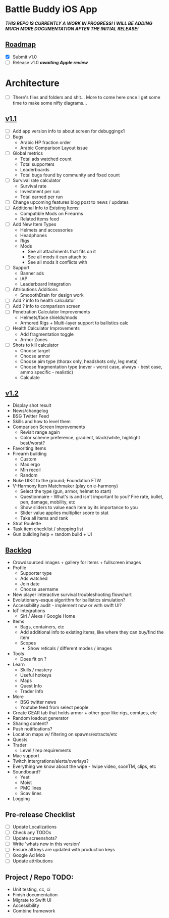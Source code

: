 #  Battle Buddy iOS App

***THIS REPO IS CURRENTLY A WORK IN PROGRESS! I WILL BE ADDING MUCH MORE DOCUMENTATION AFTER THE INITIAL RELEASE!***

## <u>Roadmap</u>

- [x] Submit v1.0
- [ ] Release v1.0 ***awaiting Apple review***

# Architecture
- [ ] There's files and folders and shit... More to come here once I get some time to make some nifty diagrams...

## <u>v1.1</u>
- [ ] Add app version info to about screen for debuggingx1
- [ ] Bugs
    - Arabic HP fraction order
    - Arabic Comparison Layout issue
- [ ] Global metrics
    - Total ads watched count
    - Total supporters
    - Leaderboards
    - Total bugs found by community and fixed count
- [ ] Survival rate calculator
    - Survival rate
    - Investment per run
    - Total earned per run
- [ ] Change upcoming features blog post to news / updates
- [ ] Additional Info to Existing Items:
    - Compatible Mods on Firearms
    - Related items feed
- [ ] Add New Item Types
    - Helmets and accessories
    - Headphones
    - Rigs
    - Mods
        - See all attachments that fits on it
        - See all mods it can attach to
        - See all mods it conflicts with 
- [ ] Support
    - Banner ads
    - IAP
    - Leaderboard Integration
- [ ] Attributions Additions
    - SmooothBrain for design work
- [ ] Add ? info to health calculator
- [ ] Add ? info to comparison screen
- [ ] Penetration Calculator Improvements
    - Helmets/face shields/mods
    - Armored Rigs + Multi-layer support to ballistics calc
- [ ] Health Calculator Improvements
    - Add fragmentation toggle
    - Armor Zones
- [ ] Shots to kill calculator
    - Choose target
    - Choose armor
    - Choose aim type (thorax only, headshots only, leg meta)
    - Choose fragmentation type (never - worst case, always - best case, ammo specific - realistic)
    - Calculate

## <u>v1.2</u>
- Display shot result
- News/changelog
- BSG Twitter Feed
- Skills and how to level them
- Comparison Screen Improvements
    - Revisit range again
    - Color scheme preference, gradient, black/white, highlight best/worst?
- Favoriting Items
- Firearm building
    - Custom
    - Max ergo
    - Min recoil
    - Random
- Nuke UIKit to the ground; Foundation FTW
- V-Harmony Item Matchmaker (play on e-harmony)
    - Select the type (gun, armor, helmet to start)
    - Questionnaire - What's is and isn't important to you? Fire rate, bullet, pen, damage, mobility, etc
    - Show sliders to value each item by its importance to you
    - Slider value applies multiplier score to stat
    - Take all items and rank
- Strat Roulette
- Task item checklist / shopping list
- Gun building help + random build + UI
    
## <u>Backlog</u>
- Crowdsourced images + gallery for items + fullscreen images
- Profile
    - Supporter type
    - Ads watched
    - Join date
    - Choose username
- New player interactive survival troubleshooting flowchart
- Evolutionary-esque algorithm for ballistics simulation?
- Accessibility audit - implement now or with swift UI?
- IoT Integrations
    - Siri / Alexa / Google Home
- Items
    - Bags, containers, etc
    - Add additional info to existing items, like where they can buy/find the item
    - Scopes
        - Show reticals / different modes / images 
- Tools
    - Does <item> fit on <item>?
- Learn
    - Skills / mastery
    - Useful hotkeys
    - Maps
    - Quest Info
    - Trader Info
- More
    - BSG twitter news
    - Youtube feed from select people
- Create GEAR tab that holds armor + other gear like rigs, comtacs, etc
- Random loadout generator
- Sharing content?
- Push notifications?
- Location maps w/ filtering on spawns/extracts/etc
- Quests
- Trader
	- Level / rep requirements
- Mac support
- Twitch intergrations/alerts/overlays?
- Everything we know about the wipe - !wipe video, soonTM, clips, etc
- Soundboard?
    - Yeet
    - Moist
    - PMC lines
    - Scav lines
- Logging

## Pre-release Checklist
- [ ] Update Localizations
- [ ] Check any TODOs
- [ ] Update screenshots?
- [ ] Write 'whats new in this version'
- [ ] Ensure all keys are updated with production keys
- [ ] Google Ad Mob
- [ ] Update attributions

## Project / Repo TODO:

- Unit testing, cc, ci
- Finish documentation
- Migrate to Swift UI
- Accessibility
- Combine framework
